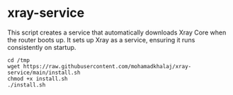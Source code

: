 # xray-service
This script creates a service that automatically downloads Xray Core when the router boots up. It sets up Xray as a service, ensuring it runs consistently on startup.
```
cd /tmp
wget https://raw.githubusercontent.com/mohamadkhalaj/xray-service/main/install.sh
chmod +x install.sh
./install.sh
```
